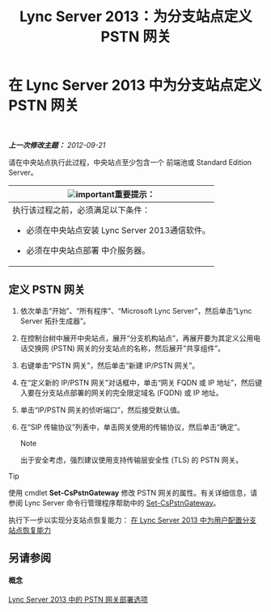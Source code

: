 ﻿---
title: Lync Server 2013：为分支站点定义 PSTN 网关
TOCTitle: 为分支站点定义 PSTN 网关
ms:assetid: 87be2fe2-1d56-4062-b430-439d4536414c
ms:mtpsurl: https://technet.microsoft.com/zh-cn/library/Gg398689(v=OCS.15)
ms:contentKeyID: 49313490
ms.date: 05/19/2016
mtps_version: v=OCS.15
ms.translationtype: HT
---

# 在 Lync Server 2013 中为分支站点定义 PSTN 网关

 

_**上一次修改主题：** 2012-09-21_

请在中央站点执行此过程，中央站点至少包含一个 前端池或 Standard Edition Server。

<table>
<colgroup>
<col style="width: 100%" />
</colgroup>
<thead>
<tr class="header">
<th><img src="images/Gg398794.important(OCS.15).gif" title="important" alt="important" />重要提示：</th>
</tr>
</thead>
<tbody>
<tr class="odd">
<td>执行该过程之前，必须满足以下条件：
<ul>
<li><p>必须在中央站点安装 Lync Server 2013通信软件。</p></li>
<li><p>必须在中央站点部署 中介服务器。</p></li>
</ul></td>
</tr>
</tbody>
</table>


## 定义 PSTN 网关

1.  依次单击“开始”、“所有程序”、“Microsoft Lync Server”，然后单击“Lync Server 拓扑生成器”。

2.  在控制台树中展开中央站点，展开“分支机构站点”，再展开要为其定义公用电话交换网 (PSTN) 网关的分支站点的名称，然后展开“共享组件”。

3.  右键单击“PSTN 网关”，然后单击“新建 IP/PSTN 网关”。

4.  在“定义新的 IP/PSTN 网关”对话框中，单击“网关 FQDN 或 IP 地址”，然后键入要在分支站点部署的网关的完全限定域名 (FQDN) 或 IP 地址。

5.  单击“IP/PSTN 网关的侦听端口”，然后接受默认值。

6.  在“SIP 传输协议”列表中，单击网关使用的传输协议，然后单击“确定”。
    
    > [!NOTE]  
    > 出于安全考虑，强烈建议使用支持传输层安全性 (TLS) 的 PSTN 网关。
    


> [!TIP]
> 使用 cmdlet <strong>Set-CsPstnGateway</strong> 修改 PSTN 网关的属性。有关详细信息，请参阅 Lync Server 命令行管理程序帮助中的 <a href="https://docs.microsoft.com/en-us/powershell/module/skype/Set-CsPstnGateway">Set-CsPstnGateway</a>。


执行下一步以实现分支站点恢复能力： [在 Lync Server 2013 中为用户配置分支站点恢复能力](lync-server-2013-configuring-users-for-branch-site-resiliency.md)

## 另请参阅

#### 概念

[Lync Server 2013 中的 PSTN 网关部署选项](lync-server-2013-pstn-gateway-deployment-options.md)

